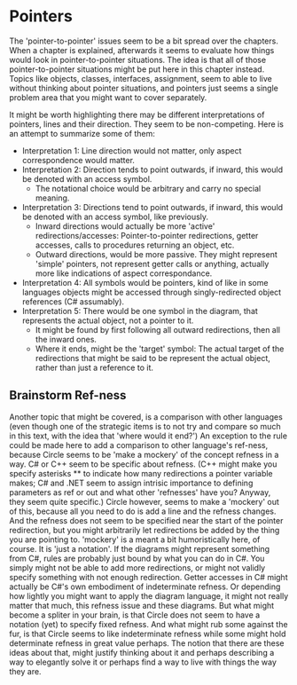 Pointers
========

The 'pointer-to-pointer' issues seem to be a bit spread over the chapters. When a chapter is explained, afterwards it seems to evaluate how things would look in pointer-to-pointer situations. The idea is that all of those pointer-to-pointer situations might be put here in this chapter instead. Topics like objects, classes, interfaces, assignment, seem to able to live without thinking about pointer situations, and pointers just seems a single problem area that you might want to cover separately.

It might be worth highlighting there may be different interpretations of pointers, lines and their direction. They seem to be non-competing. Here is an attempt to summarize some of them:

* Interpretation 1: Line direction would not matter, only aspect correspondence would matter.
* Interpretation 2: Direction tends to point outwards, if inward, this would be denoted with an access symbol.
	* The notational choice would be arbitrary and carry no special meaning.
* Interpretation 3: Directions tend to point outwards, if inward, this would be denoted with an access symbol, like previously.
	* Inward directions would actually be more 'active' redirections/accesses: Pointer-to-pointer redirections, getter accesses, calls to procedures returning an object, etc.
	* Outward directions, would be more passive. They might represent 'simple' pointers, not represent getter calls or anything, actually more like indications of aspect correspondance.
* Interpretation 4: All symbols would be pointers, kind of like in some languages objects might be accessed through singly-redirected object references (C# assumably).
* Interpretation 5: There would be one symbol in the diagram, that represents the actual object, not a pointer to it.
	* It might be found by first following all outward redirections, then all the inward ones.
	* Where it ends, might be the 'target' symbol: The actual target of the redirections that might be said to be represent the actual object, rather than just a reference to it.

Brainstorm Ref-ness
-------------------
Another topic that might be covered, is a comparison with other languages (even though one of the strategic items is to not try and compare so much in this text, with the idea that 'where would it end?') An exception to the rule could be made here to add a comparison to other language's ref-ness, because Circle seems to be 'make a mockery' of the concept refness in a way. C# or C++ seem to be specific about refness. (C++ might make you specify asterisks ** to indicate how many redirections a pointer variable makes; C# and .NET seem to assign intrisic importance to defining parameters as ref or out and what other 'refnesses' have you? Anyway, they seem quite specific.) Circle however, seems to make a 'mockery' out of this, because all you need to do is add a line and the refness changes. And the refness does not seem to be specified near the start of the pointer redirection, but you might arbitrarily let  redirections be added by the thing you are pointing to. 'mockery' is a meant a bit humoristically here, of course. It is 'just a notation'. If the diagrams might represent something from C#, rules are probably just bound by what you can do in C#. You simply might not be able to add more redirections, or might not validly specify something with not enough redirection. Getter accesses in C# might actually be C#'s own embodiment of indeterminate refness. Or depending how lightly you might want to apply the diagram language, it might not really matter that much, this refness issue and these diagrams. But what might become a spliter in your brain, is that Circle does not seem to have a notation (yet) to specify fixed refness. And what might rub some against the fur, is that Circle seems to like indeterminate refness while some might hold determinate refness in great value perhaps. The notion that there are these ideas about that, might justify thinking about it and perhaps describing a way to elegantly solve it or perhaps find a way to live with things the way they are.